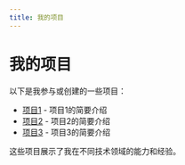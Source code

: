 ```yaml
---
title: 我的项目
---
```


# 我的项目

以下是我参与或创建的一些项目：

- [项目1](./project1.md) - 项目1的简要介绍
- [项目2](./project2.md) - 项目2的简要介绍
- [项目3](./project3.md) - 项目3的简要介绍

这些项目展示了我在不同技术领域的能力和经验。
